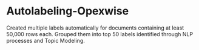 # Autolabeling-Opexwise
Created multiple labels automatically for documents containing at least 50,000 rows each. Grouped them into top 50 labels identified through NLP processes and Topic Modeling.
